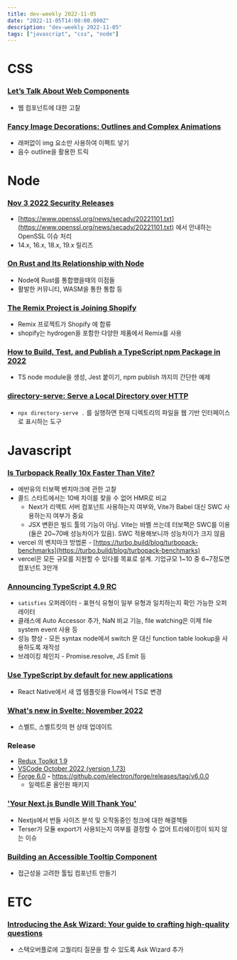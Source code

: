 ```yaml
---
title: dev-weekly 2022-11-05
date: "2022-11-05T14:00:00.000Z"
description: "dev-weekly 2022-11-05"
tags: ["javascript", "css", "node"]
---
```

# CSS

### **[Let’s Talk About Web Components](https://bradfrost.com/blog/post/lets-talk-about-web-components)**

- 웹 컴포넌트에 대한 고찰

### **[Fancy Image Decorations: Outlines and Complex Animations](https://css-tricks.com/fancy-image-decorations-outlines-and-complex-animations)**

- 래퍼없이 img 요소만 사용하여 이펙트 넣기
- 음수 outline을 활용한 트릭

# Node

### **[Nov 3 2022 Security Releases](https://nodejs.org/en/blog/vulnerability/november-2022-security-releases/)**

- [https://www.openssl.org/news/secadv/20221101.txt](https://www.openssl.org/news/secadv/20221101.txt) 에서 안내하는 OpenSSL 이슈 처리
- 14.x, 16.x, 18.x, 19.x 릴리즈

### **[On Rust and Its Relationship with Node](https://sprkl.dev/performance-rust-node-js/)**

- Node에 Rust를 통합했을때의 이점들
- 활발한 커뮤니티, WASM을 통한 통합 등

### **[The Remix Project is Joining Shopify](https://shopify.engineering/remix-joins-shopify)**

- Remix 프로젝트가 Shopify 에 합류
- shopify는 hydrogen을 포함한 다양한 제품에서 Remix를 사용

### **[How to Build, Test, and Publish a TypeScript npm Package in 2022](https://www.strictmode.io/articles/build-test-and-publish-npm-package-2022)**

- TS node module을 생성, Jest 붙이기, npm publish 까지의 간단한 예제

### **[directory-serve: Serve a Local Directory over HTTP](https://github.com/cube-root/directory-serve)**

- `npx directory-serve .` 를 실행하면 현재 디렉토리의 파일을 웹 기반 인터페이스로 표시하는 도구

# Javascript

### **[Is Turbopack Really 10x Faster Than Vite?](https://github.com/yyx990803/vite-vs-next-turbo-hmr/discussions/8)**

- 에반유의 터보팩 벤치마크에 관한 고찰
- 콜드 스타트에서는 10배 차이를 찾을 수 없어 HMR로 비교
    - Next가 리액트 서버 컴포넌트 사용하는지 여부와, Vite가 Babel 대신 SWC 사용하는지 여부가 중요
    - JSX 변환은 빌드 툴의 기능이 아님. Vite는 바벨 쓰는데 터보팩은 SWC를 이용 (둘은 20~70배 성능차이가 있음). SWC 적용해보니까 성능차이가 크지 않음
- vercel 의 벤치마크 방법론 - [https://turbo.build/blog/turbopack-benchmarks](https://turbo.build/blog/turbopack-benchmarks)
- vercel은 모든 규모를 지원할 수 있다를 목표로 설계. 기업규모 1~10 중 6~7정도면 컴포넌트 3만개

### **[Announcing TypeScript 4.9 RC](https://devblogs.microsoft.com/typescript/announcing-typescript-4-9-rc/)**

- `satisfies` 오퍼레이터 - 표현식 유형이 일부 유형과 일치하는지 확인 가능한 오퍼레이터
- 클래스에 Auto Accessor 추가, NaN 비교 기능, file watching은 이제 file system event 사용 등
- 성능 향상 - 모든 syntax node에서 switch 문 대신 function table lookup을 사용하도록 재작성
- 브레이킹 체인지 - Promise.resolve, JS Emit 등

### **[Use TypeScript by default for new applications](https://github.com/facebook/react-native/pull/35165)**

- React Native에서 새 앱 템플릿을 Flow에서 TS로 변경

### **[What's new in Svelte: November 2022](https://svelte.dev/blog/whats-new-in-svelte-november-2022)**

- 스벨트, 스벨트킷의 현 상태 업데이트

### Release

- [Redux Toolkit 1.9](https://github.com/reduxjs/redux-toolkit/releases/tag/v1.9.0)
- [VSCode October 2022 (version 1.73)](https://code.visualstudio.com/updates/v1_73)
- [Forge 6.0](https://www.electronforge.io/) **-** https://github.com/electron/forge/releases/tag/v6.0.0
    - 일렉트론 올인원 패키지

### **['Your Next.js Bundle Will Thank You'](https://renatopozzi.me/articles/your-nextjs-bundle-will-thank-you)**

- Nextjs에서 번들 사이즈 분석 및 오작동중인 청크에 대한 해결책들
- Terser가 모듈 export가 사용되는지 여부를 결정할 수 없어 트리쉐이킹이 되지 않는 이슈

### **[Building an Accessible Tooltip Component](https://web.dev/building-a-tooltip-component/)**

- 접근성을 고려한 툴팁 컴포넌트 만들기

# ETC

### ****[Introducing the Ask Wizard: Your guide to crafting high-quality questions](https://stackoverflow.blog/2022/10/27/introducing-the-ask-wizard-your-guide-to-crafting-high-quality-questions/)****

- 스택오버플로에 고퀄리티 질문을 할 수 있도록 Ask Wizard 추가